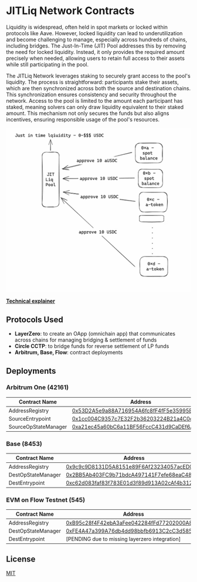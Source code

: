 # JITLiq Network Contracts

Liquidity is widespread, often held in spot markets or locked within protocols like Aave. However, locked liquidity can lead to underutilization and become challenging to manage, especially across hundreds of chains, including bridges. The Just-In-Time (JIT) Pool addresses this by removing the need for locked liquidity. Instead, it only provides the required amount precisely when needed, allowing users to retain full access to their assets while still participating in the pool.

The JITLiq Network leverages staking to securely grant access to the pool's liquidity. The process is straightforward: participants stake their assets, which are then synchronized across both the source and destination chains. This synchronization ensures consistency and security throughout the network. Access to the pool is limited to the amount each participant has staked, meaning solvers can only draw liquidity equivalent to their staked amount. This mechanism not only secures the funds but also aligns incentives, ensuring responsible usage of the pool's resources.

![alt text](image.png)

[**Technical explainer**](https://bit.ly/JITLiq)

## Protocols Used

-   **LayerZero**: to create an OApp (omnichain app) that communicates across chains for managing bridging & settlement of funds
-   **Circle CCTP**: to bridge funds for reverse settlement of LP funds
-   **Arbitrum, Base, Flow**: contract deployments

## Deployments

### Arbitrum One (42161)

| Contract Name        | Address                                                                                                              |
| -------------------- | -------------------------------------------------------------------------------------------------------------------- |
| AddressRegistry      | [0x53D2A5e9a88A716954A6fc8fF4fF5e35995BDF09](https://arbiscan.io/address/0x53D2A5e9a88A716954A6fc8fF4fF5e35995BDF09) |
| SourceEntrypoint     | [0x1cc004C9357c7E32F2b36203224B21a4C0c47B95](https://arbiscan.io/address/0x1cc004C9357c7E32F2b36203224B21a4C0c47B95) |
| SourceOpStateManager | [0xa21ec45a60bC6a11BF56FccC431d9CaDEf6Ae367](https://arbiscan.io/address/0xa21ec45a60bC6a11BF56FccC431d9CaDEf6Ae367) |

### Base (8453)

| Contract Name      | Address                                                                                                               |
| ------------------ | --------------------------------------------------------------------------------------------------------------------- |
| AddressRegistry    | [0x9c9c9D8131D5A8151e89F6Af23234057acED0ea3](https://basescan.org/address/0x9c9c9D8131D5A8151e89F6Af23234057acED0ea3) |
| DestOpStateManager | [0x2BB5Ab403FC9b71bdcA497141F7efe68eaC4876a](https://basescan.org/address/0x2BB5Ab403FC9b71bdcA497141F7efe68eaC4876a) |
| DestEntrypoint     | [0xc62d083faf83f783E01d3f89d913A02cAf4b3120](https://basescan.org/address/0xc62d083faf83f783E01d3f89d913A02cAf4b3120) |

### EVM on Flow Testnet (545)

| Contract Name      | Address                                                                                                                          |
| ------------------ | -------------------------------------------------------------------------------------------------------------------------------- |
| AddressRegistry    | [0xB95c28f4F42ebA3aFee042284fFd77202000A808](https://evm-testnet.flowscan.io/address/0xB95c28f4F42ebA3aFee042284fFd77202000A808) |
| DestOpStateManager | [0xFE4A47a399A76db4dd98bbfb6913C2cC3d585BAf](https://evm-testnet.flowscan.io/address/0xFE4A47a399A76db4dd98bbfb6913C2cC3d585BAf) |
| DestEntrypoint     | [PENDING due to missing layerzero integration]                                                                                   |

## License

[MIT](./LICENSE)
